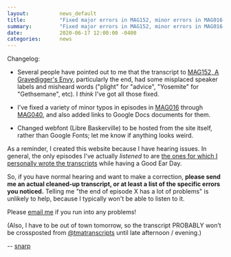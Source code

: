 ```yaml
---
layout:          news_default
title:           "Fixed major errors in MAG152, minor errors in MAG016-040"
summary:         "Fixed major errors in MAG152, minor errors in MAG016-040"
date:            2020-06-17 12:00:00 -0400
categories:      news
---
```


Changelog: 

* Several people have pointed out to me that the transcript to [MAG152, A Gravedigger's Envy]({{site.baseurl}}/episode/152.html), particularly the end, had some misplaced speaker labels and misheard words ("plight" for "advice", "Yosemite" for "Gethsemane", etc). I *think* I've got all those fixed.

* I've fixed a variety of minor typos in episodes in [MAG016]({{site.baseurl}}/episode/016.html) through [MAG040]({{site.baseurl}}/episode/040.html), and also added links to Google Docs documents for them.

* Changed webfont (Libre Baskerville) to be hosted from the site itself, rather than Google Fonts; let me know if anything looks weird.

As a reminder, I created this website because I have hearing issues. In general, the only episodes I've actually *listened* to are [the ones for which I personally wrote the transcripts]({{site.baseurl}}/sources.html#snarp) while having a Good Ear Day.

So, if you have normal hearing and want to make a correction, __please send me an actual cleaned-up transcript, or at least a list of the specific errors you noticed.__ Telling me "the end of episode X has a lot of problems" is unlikely to help, because I typically won't be able to listen to it.

Please [email me](mailto:snarp@snarp.work) if you run into any problems!

(Also, I have to be out of town tomorrow, so the transcript PROBABLY won’t be crossposted from [@tmatranscripts](http://tmatranscripts.tumblr.com/) until late afternoon / evening.)

-- [snarp](http://snarp.tumblr.com/)